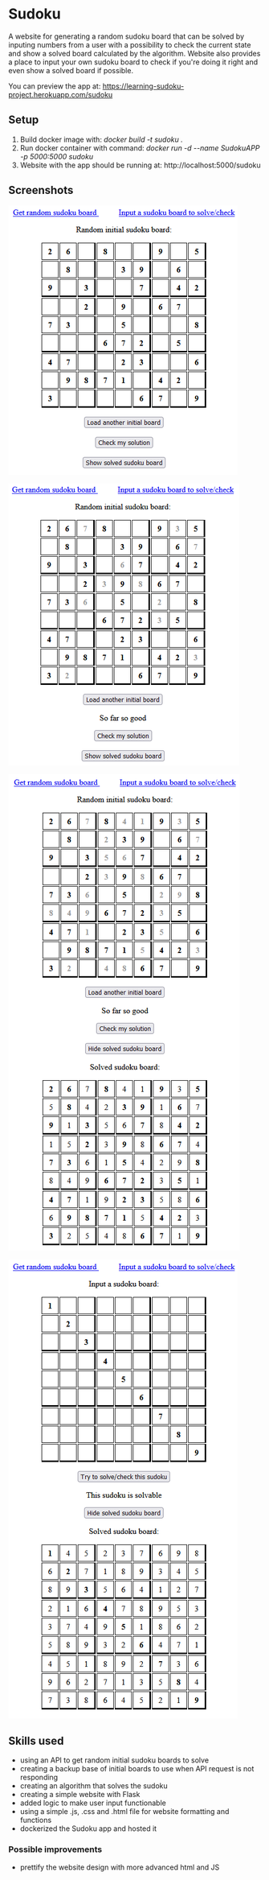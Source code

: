 # Sudoku

A website for generating a random sudoku board that can be solved by inputing numbers from a user with a possibility to
check the current state and show a solved board calculated by the algorithm. Website also provides a place to input your
own sudoku board to check if you're doing it right and even show a solved board if possible.

You can preview the app at: https://learning-sudoku-project.herokuapp.com/sudoku

## Setup

1. Build docker image with: *docker build -t sudoku .*
2. Run docker container with command: *docker run -d --name SudokuAPP -p 5000:5000 sudoku*
3. Website with the app should be running at: http://localhost:5000/sudoku

## Screenshots

![Example_initial_board.png](docs/Example_initial_board.png "Example initial board")

![Example_partialy_solved_sudoku.png](docs/Example_partialy_solved_sudoku.png "Example partialy solved sudoku")

![Example_solved_sudoku_shown.png](docs/Example_solved_sudoku_shown.png "Example of a solved sudoku")

![Example_input_sudoku_solved.png](docs/Example_input_sudoku_solved.png "Example of a solved user input sudoku")

## Skills used

- using an API to get random initial sudoku boards to solve
- creating a backup base of initial boards to use when API request is not responding
- creating an algorithm that solves the sudoku
- creating a simple website with Flask
- added logic to make user input functionable
- using a simple .js, .css and .html file for website formatting and functions
- dockerized the Sudoku app and hosted it

### Possible improvements

- prettify the website design with more advanced html and JS
